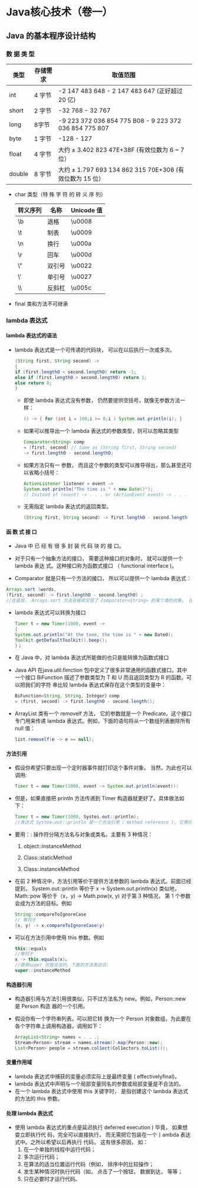# Java核心技术（卷一）

## Java 的基本程序设计结构

### 数 据 类 型

| 类型   | 存储需求 | 取值范围                                                 |
| ------ | -------- | -------------------------------------------------------- |
| int    | 4 字节   | -2 147 483 648 - 2 147 483 647 (正好超过 20 亿)          |
| short  | 2 字节   | -32 768 - 32 767                                         |
| long   | 8字节    | -9 223 372 036 854 775 B08 - 9 223 372 036 854 775 807   |
| byte   | 1 字节   | -128 - 127                                               |
| float  | 4 字节   | 大约 ± 3.402 823 47E+38F (有效位数为 6 ~ 7 位）          |
| double | 8 宇节   | 大约 ± 1.797 693 134 862 315 70E+308 (有效位数为 15 位） |

- char 类型（特 殊 字 符 的 转 义 序 列）

  | 转义序列 | 名称   | Unicode 值 |
  | -------- | ------ | ---------- |
  | \b       | 退格   | \u0008     |
  | \t       | 制表   | \u0009     |
  | \n       | 换行   | \u000a     |
  | \r       | 回车   | \u000d     |
  | \\"      | 双引号 | \u0022     |
  | \\'      | 单引号 | \u0027     |
  | \\\      | 反斜杠 | \u005c     |

  

- final 类和方法不可继承

### lambda 表达式

#### lambda 表达式的语法

- lambda 表达式是一个可传递的代码块， 可以在以后执行一次或多次。

  ```java
  (String first, String second) ->
  {
  if (first.lengthO < second.lengthO) return -1;
  else if (first.lengthO > second.lengthO) return 1;
  else return 0;
  }
  ```

  - 即使 lambda 表达式没有参数， 仍然要提供空括号，就像无参数方法一样：

    ```java
    () -> { for (int i = 100;i >= 0;i ) System.out.println(i); }
    ```

  - 如果可以推导出一个 lambda 表达式的参数类型，则可以忽略其类型

    ```java
    Comparator<String> comp
    = (first, second) // Same as (String first, String second)
    -> first.lengthO - second.lengthO;
    ```

  - 如果方法只有一 参数， 而且这个参数的类型可以推导得出，那么甚至还可以省略小括号：

    ```java
    ActionListener listener = event ->
    System.out.println("The time is " + new Date()");
    // Instead of (event) -> . . . or (ActionEvent event) -> . . .
    ```

  - 无需指定 lambda 表达式的返回类型。

    ```java
    (String first, String second) -> first.lengthO - second.length
    ```

#### 函 数 式 接 口

- Java 中 已 经 有 很 多 封 装 代 码 块 的 接 口。
- 对于只有一个抽象方法的接口， 需要这种接口的对象时， 就可以提供一个 lambda 表达
  式。这种接口称为函数式接口 （ functional interface )。

-  Comparator 就是只有一个方法的接口， 所以可以提供一个 lambda 表达式：

  ```java
  Arrays.sort (words,
  (first, second) -> first.lengthO - second.lengthO) ;
  //在底层， Arrays.sort 方法会接收实现了 Comparator<String> 的某个类的对象。 在这个对象上调用 compare 方法会执行这个 lambda 表达式的体。这些对象和类的管理完全取决于具体实现， 与使用传统的内联类相比，这样可能要高效得多。最好把 lambda 表达式看作是一个函数，而不是一个对象， 另外要接受 lambda 表达式可以传递到函数式接口。
  ```

- lambda 表达式可以转换为接口

  ```java
  Timer t = new Timer(1000, event ->
  {
  System.out.println("At the tone, the time is " + new DateO);
  Toolkit.getDefaultToolkit().beep();
  }；
  ```

- 在 Java 中，对 lambda 表达式所能做的也只是能转换为函数式接口

- Java API 在java.util.fimction 包中定义了很多非常通用的函数式接口。其中一个接口
  BiFunction 描述了参数类型为 T 和 U 而且返回类型为 R 的函数。可以把我们的字符
  串比较 lambda 表达式保存在这个类型的变量中：

  ```java
  BiFunction<String, String, Integer〉comp
  = (first, second) -> first.lengthO - second.length();
  ```

- ArrayList 类有一个 removelf 方法， 它的参数就是一个 Predicate。这个接口专门用来传递
  lambda 表达式。例如，下面的语句将从一个数组列表删除所有 null 值：

  ```java
  list.removelf(e -> e == null);
  ```

#### 方法引用

- 假设你希望只要出现一个定时器事件就打印这个事件对象。 当然，为此也可以调用:

  ```java
  Timer t = new Timer(1000, event -> System.out.println(event)):
  ```

- 但是，如果直接把 println 方法传递到 Timer 构造器就更好了。具体做法如下：

  ```java
  Timer t = new Timer(1000, Systei.out::println);
  //表达式 System.out::println 是一个方法引用（ method reference ), 它等价于 lambda 表达式x 一> System.out.println(x) 
  ```

- 要用：: 操作符分隔方法名与对象或类名。主要有 3 种情况：

  1. object::instanceMethod

  2. Class::staticMethod

  3. Class:.instanceMethod

- 在前 2 种情况中，方法引用等价于提供方法参数的 lambda 表达式。前面已经提到，
  System.out::println 等价于 x -> System.out.println(x) 类似地，Math::pow 等价于（x，y) ->
  Math.pow(x, y)
  对于第 3 种情况， 第 1 个参数会成为方法的目标。例如

  ```java
  String::compareToIgnoreCase
  // 等同于
  (x, y) -> x.compareToIgnoreCase(y) 
  ```

- 可以在方法引用中使用 this 参数。例如

  ```java
  this::equals
  //等同于
  x -> this.equals(x)。
  //使用super 也是合法的。下面的方法表达式:
  super::instanceMethod
  ```

#### 构造器引用

- 构造器引用与方法引用很类似，只不过方法名为 new。例如，Person::new 是 Person 构造
  器的一个引用。

- 假设你有一个字符串列表。可以把它转
  换为一个 Person 对象数组，为此要在各个字符串上调用构造器，调用如下：

  ```java
  ArrayList<String> names = . . .;
  Stream<Person> stream = names.stream().map(Person::new);
  List<Person> people = stream.col1ect(Col1ectors.toList());
  ```

#### 变量作用域

- lambda 表达式中捕获的变量必须实际上是最终变量 ( effectivelyfinal)。
- lambda 表达式中声明与一个局部变量同名的参数或局部变量是不合法的。
- 在一个 lambda 表达式中使用 this 关键字时， 是指创建这个 lambda 表达式的方法的 this
  参数。

#### 处理 lambda 表达式

- 使用 lambda 表达式的重点是延迟执行 deferred execution ) 毕竟， 如果想耍立即执行代
  码，完全可以直接执行， 而无需把它包装在一个丨ambda 表达式中。之所以希望以后再执行
  代码， 这有很多原因， 如：
  1. 在一个单独的线程中运行代码；
  2. 多次运行代码；
  3. 在算法的适当位置运行代码（例如， 排序中的比较操作；
  4. 发生某种情况时执行代码（如， 点击了一个按钮， 数据到达， 等等；
  5. 只在必要时才运行代码。



